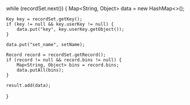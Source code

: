 while (recordSet.next()) {
    Map<String, Object> data = new HashMap<>();

    Key key = recordSet.getKey();
    if (key != null && key.userKey != null) {
        data.put("key", key.userKey.getObject());
    }

    data.put("set_name", setName);

    Record record = recordSet.getRecord();
    if (record != null && record.bins != null) {
        Map<String, Object> bins = record.bins;
        data.putAll(bins);
    }

    result.add(data);
}

